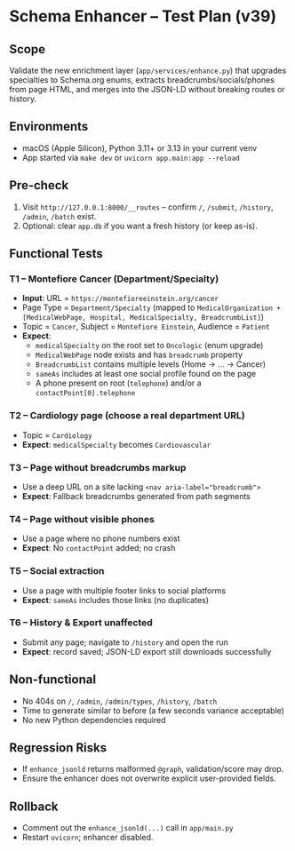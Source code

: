 
# Schema Enhancer – Test Plan (v39)

## Scope
Validate the new enrichment layer (`app/services/enhance.py`) that upgrades specialties to Schema.org enums, extracts breadcrumbs/socials/phones from page HTML, and merges into the JSON-LD without breaking routes or history.

## Environments
- macOS (Apple Silicon), Python 3.11+ or 3.13 in your current venv
- App started via `make dev` or `uvicorn app.main:app --reload`

## Pre-check
1. Visit `http://127.0.0.1:8000/__routes` – confirm `/`, `/submit`, `/history`, `/admin`, `/batch` exist.
2. Optional: clear `app.db` if you want a fresh history (or keep as-is).

## Functional Tests

### T1 – Montefiore Cancer (Department/Specialty)
- **Input**: URL = `https://montefioreeinstein.org/cancer`
- Page Type = `Department/Specialty` (mapped to `MedicalOrganization + [MedicalWebPage, Hospital, MedicalSpecialty, BreadcrumbList]`)
- Topic = `Cancer`, Subject = `Montefiore Einstein`, Audience = `Patient`
- **Expect**:
  - `medicalSpecialty` on the root set to `Oncologic` (enum upgrade)
  - `MedicalWebPage` node exists and has `breadcrumb` property
  - `BreadcrumbList` contains multiple levels (Home → … → Cancer)
  - `sameAs` includes at least one social profile found on the page
  - A phone present on root (`telephone`) and/or a `contactPoint[0].telephone`

### T2 – Cardiology page (choose a real department URL)
- Topic = `Cardiology`
- **Expect**: `medicalSpecialty` becomes `Cardiovascular`

### T3 – Page without breadcrumbs markup
- Use a deep URL on a site lacking `<nav aria-label="breadcrumb">`
- **Expect**: Fallback breadcrumbs generated from path segments

### T4 – Page without visible phones
- Use a page where no phone numbers exist
- **Expect**: No `contactPoint` added; no crash

### T5 – Social extraction
- Use a page with multiple footer links to social platforms
- **Expect**: `sameAs` includes those links (no duplicates)

### T6 – History & Export unaffected
- Submit any page; navigate to `/history` and open the run
- **Expect**: record saved; JSON-LD export still downloads successfully

## Non-functional
- No 404s on `/`, `/admin`, `/admin/types`, `/history`, `/batch`
- Time to generate similar to before (a few seconds variance acceptable)
- No new Python dependencies required

## Regression Risks
- If `enhance_jsonld` returns malformed `@graph`, validation/score may drop.
- Ensure the enhancer does not overwrite explicit user-provided fields.

## Rollback
- Comment out the `enhance_jsonld(...)` call in `app/main.py`
- Restart `uvicorn`; enhancer disabled.
